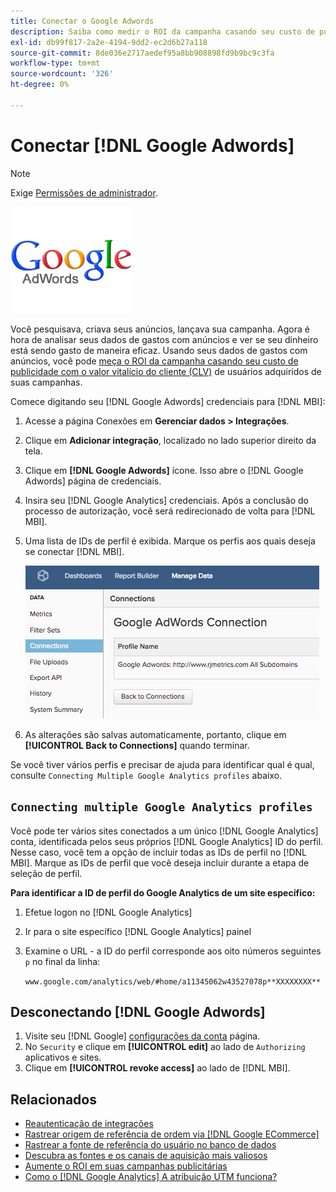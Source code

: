 ```yaml
---
title: Conectar o Google Adwords
description: Saiba como medir o ROI da campanha casando seu custo de publicidade e o valor vitalício do cliente (CLV) dos usuários adquiridos de suas campanhas.
exl-id: db99f817-2a2e-4194-9dd2-ec2d6b27a118
source-git-commit: 8de036e2717aedef95a8bb908898fd9b9bc9c3fa
workflow-type: tm+mt
source-wordcount: '326'
ht-degree: 0%

---
```


# Conectar [!DNL Google Adwords]

>[!NOTE]
>
>Exige [Permissões de administrador](../../../administrator/user-management/user-management.md).

![](../../../assets/Google_Adwords_logo.png)

Você pesquisava, criava seus anúncios, lançava sua campanha. Agora é hora de analisar seus dados de gastos com anúncios e ver se seu dinheiro está sendo gasto de maneira eficaz. Usando seus dados de gastos com anúncios, você pode [meça o ROI da campanha casando seu custo de publicidade com o valor vitalício do cliente (CLV)](../../analysis/roi-ad-camp.md) de usuários adquiridos de suas campanhas.

Comece digitando seu [!DNL Google Adwords] credenciais para [!DNL MBI]:

1. Acesse a página Conexões em **Gerenciar dados > Integrações**.
1. Clique em **Adicionar integração**, localizado no lado superior direito da tela.
1. Clique em **[!DNL Google Adwords]** ícone. Isso abre o [!DNL Google Adwords] página de credenciais.
1. Insira seu [!DNL Google Analytics] credenciais. Após a conclusão do processo de autorização, você será redirecionado de volta para [!DNL MBI].
1. Uma lista de IDs de perfil é exibida. Marque os perfis aos quais deseja se conectar [!DNL MBI].

   ![](../../../assets/cnnct-profile.png)

1. As alterações são salvas automaticamente, portanto, clique em **[!UICONTROL Back to Connections]** quando terminar.

Se você tiver vários perfis e precisar de ajuda para identificar qual é qual, consulte `Connecting Multiple Google Analytics profiles` abaixo.

## `Connecting multiple Google Analytics profiles`

Você pode ter vários sites conectados a um único [!DNL Google Analytics] conta, identificada pelos seus próprios [!DNL Google Analytics] ID do perfil. Nesse caso, você tem a opção de incluir todas as IDs de perfil no [!DNL MBI]. Marque as IDs de perfil que você deseja incluir durante a etapa de seleção de perfil.

**Para identificar a ID de perfil do Google Analytics de um site específico:**

1. Efetue logon no [!DNL Google Analytics]
1. Ir para o site específico [!DNL Google Analytics] painel
1. Examine o URL - a ID do perfil corresponde aos oito números seguintes `p` no final da linha:

   `www.google.com/analytics/web/#home/a11345062w43527078p**XXXXXXXX**`

## Desconectando [!DNL Google Adwords]

1. Visite seu [!DNL Google] [configurações da conta](https://www.google.com/account/about/?hl=en) página.
1. No `Security` e clique em **[!UICONTROL edit]** ao lado de `Authorizing` aplicativos e sites.
1. Clique em **[!UICONTROL revoke access]** ao lado de [!DNL MBI].

## Relacionados

* [Reautenticação de integrações](https://experienceleague.adobe.com/docs/commerce-knowledge-base/kb/how-to/mbi-reauthenticating-integrations.html?lang=en)
* [Rastrear origem de referência de ordem via [!DNL Google ECommerce]](../integrations/google-ecommerce.md)
* [Rastrear a fonte de referência do usuário no banco de dados](../../analysis/google-track-user-acq.md)
* [Descubra as fontes e os canais de aquisição mais valiosos](../../analysis/most-value-source-channel.md)
* [Aumente o ROI em suas campanhas publicitárias](../../analysis/roi-ad-camp.md)
* [Como o [!DNL Google Analytics] A atribuição UTM funciona?](../../analysis/utm-attributes.md)
